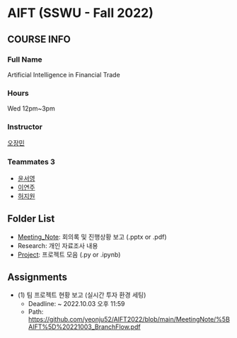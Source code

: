 # AIFT (SSWU - Fall 2022)

## COURSE INFO
### Full Name
  Artificial Intelligence in Financial Trade
### Hours
  Wed 12pm~3pm
### Instructor
  [오장민](https://github.com/jangmino/AIFT2022.git)
### Teammates 3
  - [윤서영](https://github.com/YoonSeoyeong)
  - [이연주](https://github.com/yeonju52)
  - [허지원](https://github.com/JiwonHeo01)

## Folder List
- [Meeting_Note](https://github.com/yeonju52/AIFT2022/tree/main/MeetingNote): 회의록 및 진행상황 보고 (.pptx or .pdf)
- Research: 개인 자료조사 내용
- [Project](https://github.com/yeonju52/AIFT2022/tree/main/Project): 프로젝트 모음 (.py or .ipynb)


## Assignments
- (1) 팀 프로젝트 현황 보고 (실시간 투자 환경 세팅)
  - Deadline: ~ 2022.10.03 오후 11:59
  - Path: https://github.com/yeonju52/AIFT2022/blob/main/MeetingNote/%5BAIFT%5D%20221003_BranchFlow.pdf
